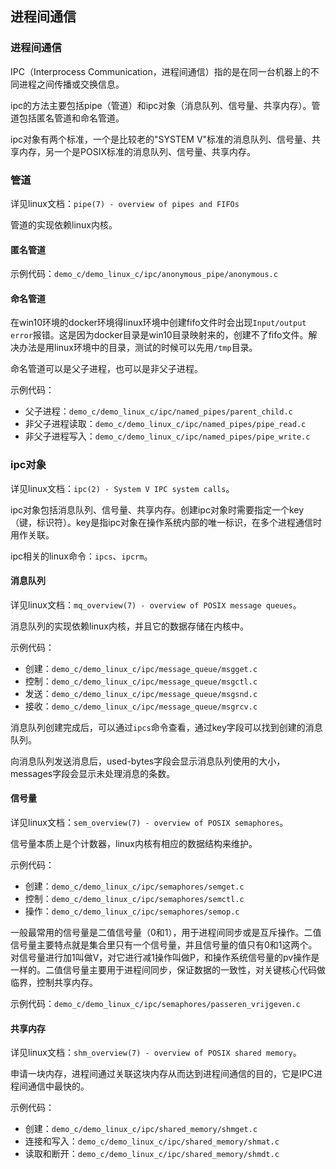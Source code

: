 ## 进程间通信

### 进程间通信

IPC（Interprocess Communication，进程间通信）指的是在同一台机器上的不同进程之间传播或交换信息。

ipc的方法主要包括pipe（管道）和ipc对象（消息队列、信号量、共享内存）。管道包括匿名管道和命名管道。

ipc对象有两个标准，一个是比较老的"SYSTEM V"标准的消息队列、信号量、共享内存，另一个是POSIX标准的消息队列、信号量、共享内存。

### 管道

详见linux文档：`pipe(7) - overview of pipes and FIFOs`

管道的实现依赖linux内核。

#### 匿名管道

示例代码：`demo_c/demo_linux_c/ipc/anonymous_pipe/anonymous.c`

#### 命名管道

在win10环境的docker环境得linux环境中创建fifo文件时会出现`Input/output error`报错。这是因为docker目录是win10目录映射来的，创建不了fifo文件。解决办法是用linux环境中的目录，测试的时候可以先用`/tmp`目录。

命名管道可以是父子进程，也可以是非父子进程。

示例代码：

- 父子进程：`demo_c/demo_linux_c/ipc/named_pipes/parent_child.c`
- 非父子进程读取：`demo_c/demo_linux_c/ipc/named_pipes/pipe_read.c`
- 非父子进程写入：`demo_c/demo_linux_c/ipc/named_pipes/pipe_write.c`

### ipc对象

详见linux文档：`ipc(2) - System V IPC system calls`。

ipc对象包括消息队列、信号量、共享内存。创建ipc对象时需要指定一个key（键，标识符）。key是指ipc对象在操作系统内部的唯一标识，在多个进程通信时用作关联。

ipc相关的linux命令：`ipcs`、`ipcrm`。

#### 消息队列

详见linux文档：`mq_overview(7) - overview of POSIX message queues`。

消息队列的实现依赖linux内核，并且它的数据存储在内核中。

示例代码：

- 创建：`demo_c/demo_linux_c/ipc/message_queue/msgget.c`
- 控制：`demo_c/demo_linux_c/ipc/message_queue/msgctl.c`
- 发送：`demo_c/demo_linux_c/ipc/message_queue/msgsnd.c`
- 接收：`demo_c/demo_linux_c/ipc/message_queue/msgrcv.c`

消息队列创建完成后，可以通过`ipcs`命令查看，通过key字段可以找到创建的消息队列。

向消息队列发送消息后，used-bytes字段会显示消息队列使用的大小，messages字段会显示未处理消息的条数。

#### 信号量

详见linux文档：`sem_overview(7) - overview of POSIX semaphores`。

信号量本质上是个计数器，linux内核有相应的数据结构来维护。

示例代码：

- 创建：`demo_c/demo_linux_c/ipc/semaphores/semget.c`
- 控制：`demo_c/demo_linux_c/ipc/semaphores/semctl.c`
- 操作：`demo_c/demo_linux_c/ipc/semaphores/semop.c`

一般最常用的信号量是二值信号量（0和1），用于进程间同步或是互斥操作。二值信号量主要特点就是集合里只有一个信号量，并且信号量的值只有0和1这两个。对信号量进行加1叫做V，对它进行减1操作叫做P，和操作系统信号量的pv操作是一样的。二值信号量主要用于进程间同步，保证数据的一致性，对关键核心代码做临界，控制共享内存。

示例代码：`demo_c/demo_linux_c/ipc/semaphores/passeren_vrijgeven.c`

#### 共享内存

详见linux文档：`shm_overview(7) - overview of POSIX shared memory`。

申请一块内存，进程间通过关联这块内存从而达到进程间通信的目的，它是IPC进程间通信中最快的。

示例代码：

- 创建：`demo_c/demo_linux_c/ipc/shared_memory/shmget.c`
- 连接和写入：`demo_c/demo_linux_c/ipc/shared_memory/shmat.c`
- 读取和断开：`demo_c/demo_linux_c/ipc/shared_memory/shmdt.c`
